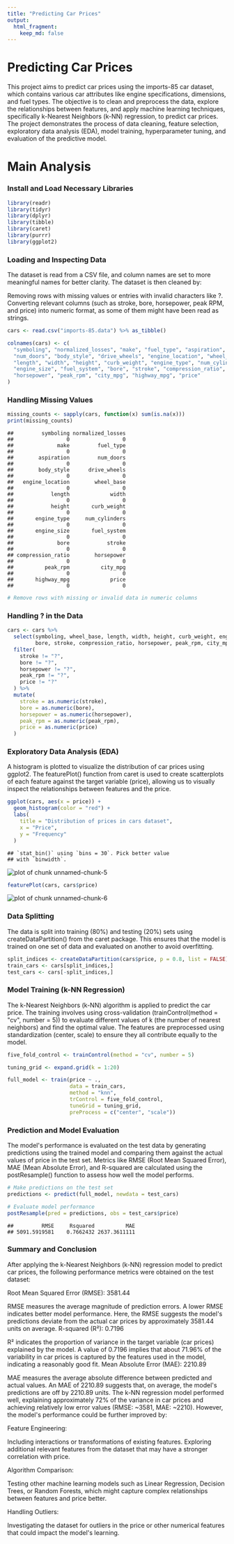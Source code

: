```yaml
---
title: "Predicting Car Prices"
output: 
  html_fragment:
    keep_md: false
---
```


# Predicting Car Prices

This project aims to predict car prices using the imports-85 car dataset, which contains various car attributes like engine specifications, dimensions, and fuel types. The objective is to clean and preprocess the data, explore the relationships between features, and apply machine learning techniques, specifically k-Nearest Neighbors (k-NN) regression, to predict car prices. The project demonstrates the process of data cleaning, feature selection, exploratory data analysis (EDA), model training, hyperparameter tuning, and evaluation of the predictive model.


# Main Analysis

### Install and Load Necessary Libraries



``` r
library(readr)
library(tidyr)
library(dplyr)
library(tibble)
library(caret)
library(purrr)
library(ggplot2)
```

### Loading and Inspecting Data
The dataset is read from a CSV file, and column names are set to more meaningful names for better clarity. The dataset is then cleaned by:

Removing rows with missing values or entries with invalid characters like ?.
Converting relevant columns (such as stroke, bore, horsepower, peak RPM, and price) into numeric format, as some of them might have been read as strings. 


``` r
cars <- read.csv("imports-85.data") %>% as_tibble()

colnames(cars) <- c(
  "symboling", "normalized_losses", "make", "fuel_type", "aspiration", 
  "num_doors", "body_style", "drive_wheels", "engine_location", "wheel_base", 
  "length", "width", "height", "curb_weight", "engine_type", "num_cylinders", 
  "engine_size", "fuel_system", "bore", "stroke", "compression_ratio", 
  "horsepower", "peak_rpm", "city_mpg", "highway_mpg", "price"
)
```

### Handling Missing Values

``` r
missing_counts <- sapply(cars, function(x) sum(is.na(x)))
print(missing_counts)
```

```
##         symboling normalized_losses 
##                 0                 0 
##              make         fuel_type 
##                 0                 0 
##        aspiration         num_doors 
##                 0                 0 
##        body_style      drive_wheels 
##                 0                 0 
##   engine_location        wheel_base 
##                 0                 0 
##            length             width 
##                 0                 0 
##            height       curb_weight 
##                 0                 0 
##       engine_type     num_cylinders 
##                 0                 0 
##       engine_size       fuel_system 
##                 0                 0 
##              bore            stroke 
##                 0                 0 
## compression_ratio        horsepower 
##                 0                 0 
##          peak_rpm          city_mpg 
##                 0                 0 
##       highway_mpg             price 
##                 0                 0
```

``` r
# Remove rows with missing or invalid data in numeric columns
```

### Handling ? in the Data

``` r
cars <- cars %>%
  select(symboling, wheel_base, length, width, height, curb_weight, engine_size, 
         bore, stroke, compression_ratio, horsepower, peak_rpm, city_mpg, highway_mpg, price) %>%
  filter(
    stroke != "?",
    bore != "?",
    horsepower != "?",
    peak_rpm != "?",
    price != "?"
  ) %>%
  mutate(
    stroke = as.numeric(stroke),
    bore = as.numeric(bore),
    horsepower = as.numeric(horsepower),
    peak_rpm = as.numeric(peak_rpm),
    price = as.numeric(price)
  )
```
### Exploratory Data Analysis (EDA)

A histogram is plotted to visualize the distribution of car prices using ggplot2.
The featurePlot() function from caret is used to create scatterplots of each feature against the target variable (price), allowing us to visually inspect the relationships between features and the price.

``` r
ggplot(cars, aes(x = price)) +
  geom_histogram(color = "red") +
  labs(
    title = "Distribution of prices in cars dataset",
    x = "Price",
    y = "Frequency"
  )
```

```
## `stat_bin()` using `bins = 30`. Pick better value
## with `binwidth`.
```

![plot of chunk unnamed-chunk-5](figure/unnamed-chunk-5-1.png)

``` r
featurePlot(cars, cars$price)
```

![plot of chunk unnamed-chunk-6](figure/unnamed-chunk-6-1.png)
### Data Splitting
The data is split into training (80%) and testing (20%) sets using createDataPartition() from the caret package. This ensures that the model is trained on one set of data and evaluated on another to avoid overfitting.


``` r
split_indices <- createDataPartition(cars$price, p = 0.8, list = FALSE)
train_cars <- cars[split_indices,]
test_cars <- cars[-split_indices,]
```

### Model Training (k-NN Regression)
The k-Nearest Neighbors (k-NN) algorithm is applied to predict the car price. The training involves using cross-validation (trainControl(method = "cv", number = 5)) to evaluate different values of k (the number of nearest neighbors) and find the optimal value. The features are preprocessed using standardization (center, scale) to ensure they all contribute equally to the model.


``` r
five_fold_control <- trainControl(method = "cv", number = 5)

tuning_grid <- expand.grid(k = 1:20)

full_model <- train(price ~ .,
                    data = train_cars,
                    method = "knn",
                    trControl = five_fold_control,
                    tuneGrid = tuning_grid,
                    preProcess = c("center", "scale"))
```
### Prediction and Model Evaluation
The model's performance is evaluated on the test data by generating predictions using the trained model and comparing them against the actual values of price in the test set. Metrics like RMSE (Root Mean Squared Error), MAE (Mean Absolute Error), and R-squared are calculated using the postResample() function to assess how well the model performs.

``` r
# Make predictions on the test set
predictions <- predict(full_model, newdata = test_cars)

# Evaluate model performance
postResample(pred = predictions, obs = test_cars$price)
```

```
##         RMSE     Rsquared          MAE 
## 5091.5919581    0.7662432 2637.3611111
```
### Summary and Conclusion

After applying the k-Nearest Neighbors (k-NN) regression model to predict car prices, the following performance metrics were obtained on the test dataset:

Root Mean Squared Error (RMSE): 3581.44

RMSE measures the average magnitude of prediction errors. A lower RMSE indicates better model performance. Here, the RMSE suggests the model's predictions deviate from the actual car prices by approximately 3581.44 units on average.
R-squared (R²): 0.7196

R² indicates the proportion of variance in the target variable (car prices) explained by the model. A value of 0.7196 implies that about 71.96% of the variability in car prices is captured by the features used in the model, indicating a reasonably good fit.
Mean Absolute Error (MAE): 2210.89

MAE measures the average absolute difference between predicted and actual values. An MAE of 2210.89 suggests that, on average, the model's predictions are off by 2210.89 units.
The k-NN regression model performed well, explaining approximately 72% of the variance in car prices and achieving relatively low error values (RMSE: ~3581, MAE: ~2210). However, the model's performance could be further improved by:

Feature Engineering:

Including interactions or transformations of existing features.
Exploring additional relevant features from the dataset that may have a stronger correlation with price.

Algorithm Comparison:

Testing other machine learning models such as Linear Regression, Decision Trees, or Random Forests, which might capture complex relationships between features and price better.

Handling Outliers:

Investigating the dataset for outliers in the price or other numerical features that could impact the model's learning.


